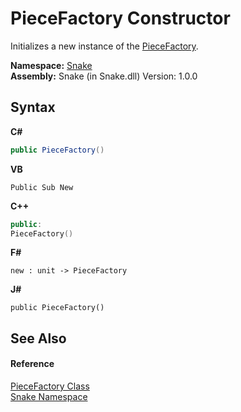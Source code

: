 # PieceFactory Constructor 
 

Initializes a new instance of the <a href="T_Snake_PieceFactory">PieceFactory</a>.

**Namespace:**&nbsp;<a href="N_Snake">Snake</a><br />**Assembly:**&nbsp;Snake (in Snake.dll) Version: 1.0.0

## Syntax

**C#**<br />
``` C#
public PieceFactory()
```

**VB**<br />
``` VB
Public Sub New
```

**C++**<br />
``` C++
public:
PieceFactory()
```

**F#**<br />
``` F#
new : unit -> PieceFactory
```

**J#**<br />
``` J#
public PieceFactory()
```


## See Also


#### Reference
<a href="T_Snake_PieceFactory">PieceFactory Class</a><br /><a href="N_Snake">Snake Namespace</a><br />